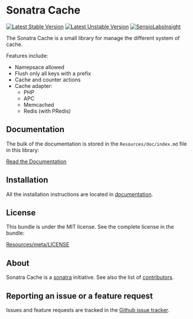 Sonatra Cache
=============

[![Latest Stable Version](https://poser.pugx.org/sonatra/cache/v/stable.svg)](https://packagist.org/packages/sonatra/cache)
[![Latest Unstable Version](https://poser.pugx.org/sonatra/cache/v/unstable.svg)](https://packagist.org/packages/sonatra/cache)
[![SensioLabsInsight](https://insight.sensiolabs.com/projects/98e1fc05-ffc4-4cbe-b8a2-0836264e7f09/mini.png)](https://insight.sensiolabs.com/projects/98e1fc05-ffc4-4cbe-b8a2-0836264e7f09)

The Sonatra Cache is a small library for manage the different system of cache.

Features include:

- Namepsace allowed
- Flush only all keys with a prefix
- Cache and counter actions
- Cache adapter:
  - PHP
  - APC
  - Memcached
  - Redis (with PRedis)

Documentation
-------------

The bulk of the documentation is stored in the `Resources/doc/index.md`
file in this library:

[Read the Documentation](Resources/doc/index.md)

Installation
------------

All the installation instructions are located in [documentation](Resources/doc/index.md).

License
-------

This bundle is under the MIT license. See the complete license in the bundle:

[Resources/meta/LICENSE](Resources/meta/LICENSE)

About
-----

Sonatra Cache is a [sonatra](https://github.com/sonatra) initiative.
See also the list of [contributors](https://github.com/sonatra/cache/contributors).

Reporting an issue or a feature request
---------------------------------------

Issues and feature requests are tracked in the [Github issue tracker](https://github.com/sonatra/cache/issues).
